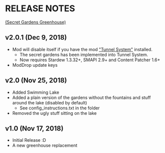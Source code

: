 # RELEASE NOTES 
[(Secret Gardens Greenhouse)](https://www.nexusmods.com/stardewvalley/mods/3067)

## v2.0.1 (Dec 9, 2018)
- Mod will disable itself if you have the mod ["Tunnel System"](https://www.nexusmods.com/stardewvalley/mods/3082) installed.
  - The secret gardens has been implemented into Tunnel System.
  - Now requires Stardew 1.3.32+, SMAPI 2.9+ and Content Patcher 1.6+
- ModDrop update keys

## v2.0 (Nov 25, 2018)
- Added Swimming Lake
- Added a plain version of the gardens without the fountains and stuff around the lake (disabled by default)
	- See config_instructions.txt in the folder
- Removed the ugly stuff sitting on the lake

## v1.0 (Nov 17, 2018)
- Initial Release :D
- A new greenhouse replacement